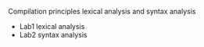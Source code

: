 Compilation principles lexical analysis and syntax analysis
- Lab1 lexical analysis 
- Lab2 syntax analysis

  
